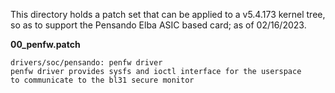 This directory holds a patch set that can be applied to
a v5.4.173 kernel tree, so as to support the Pensando Elba ASIC
based card; as of 02/16/2023.

**00_penfw.patch**<br>
```
drivers/soc/pensando: penfw driver
penfw driver provides sysfs and ioctl interface for the userspace
to communicate to the bl31 secure monitor
```
